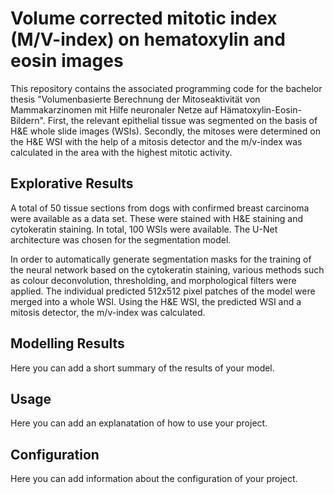 # Volume corrected mitotic index (M/V-index) on hematoxylin and eosin images
This repository contains the associated programming code for the bachelor thesis "Volumenbasierte Berechnung der Mitoseaktivität von Mammakarzinomen mit Hilfe neuronaler Netze auf Hämatoxylin-Eosin-Bildern". First, the relevant epithelial tissue was segmented on the basis of H&E whole slide images (WSIs). Secondly, the mitoses were determined on the H&E WSI with the help of a mitosis detector and the m/v-index was calculated in the area with the highest mitotic activity. 

## Explorative Results 
A total of 50 tissue sections from dogs with confirmed breast carcinoma were available as a data set. These were stained with H&E staining and cytokeratin staining. In total, 100 WSIs were available. The U-Net architecture was chosen for the segmentation model.

In order to automatically generate segmentation masks for the training of the neural network based on the cytokeratin staining, various methods such as colour deconvolution, thresholding, and morphological filters were applied. The individual predicted 512x512 pixel patches of the model were merged into a whole WSI. Using the H&E WSI, the predicted WSI and a mitosis detector, the m/v-index was calculated. 

## Modelling Results

Here you can add a short summary of the results of your model.

## Usage

Here you can add an explanatation of how to use your project.

## Configuration 

Here you can add information about the configuration of your project.


